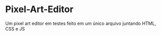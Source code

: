 # Pixel-Art-Editor
Um pixel art editor em testes feito em um único arquivo juntando HTML, CSS e JS 
